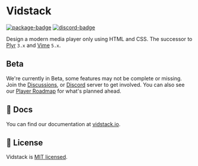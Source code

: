 # Vidstack

[![package-badge]][package]
[![discord-badge]][discord]

Design a modern media player only using HTML and CSS. The successor to [Plyr][plyr] `3.x` and
[Vime][vime] `5.x`.

## Beta

We're currently in Beta, some features may not be complete or missing. Join the
[Discussions][discussions], or [Discord][discord] server to get involved. You can also see
our [Player Roadmap](https://github.com/orgs/vidstack/projects/1/views/1?groupedBy%5BcolumnId%5D=Milestone)
for what's planned ahead.

## 📖 Docs

You can find our documentation at [vidstack.io](https://www.vidstack.io).

## 📝 License

Vidstack is [MIT licensed](./LICENSE).

[vime]: https://github.com/vime-js/vime
[plyr]: https://github.com/sampotts/plyr
[package]: https://www.npmjs.com/package/vidstack
[package-badge]: https://img.shields.io/npm/v/vidstack
[discord]: https://discord.com/invite/7RGU7wvsu9
[discord-badge]: https://img.shields.io/discord/742612686679965696?color=%235865F2&label=%20&logo=discord&logoColor=white
[discussions]: https://github.com/vidstack/vidstack/discussions
